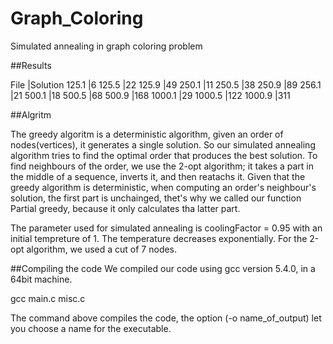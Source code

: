 # Graph_Coloring
Simulated annealing in graph coloring problem

##Results

File    |Solution
125.1   |6
125.5   |22
125.9   |49
250.1   |11
250.5   |38
250.9   |89
256.1   |21
500.1   |18
500.5   |68
500.9   |168
1000.1  |29
1000.5  |122
1000.9  |311

##Algritm

The greedy algoritm is a deterministic algorithm, given an order of nodes(vertices), it generates a single solution. So our simulated annealing algorithm tries to find the optimal order that produces the best solution. To find neighbours of the order, we use the 2-opt algorithm; it takes a part in the middle of a sequence, inverts it, and then reatachs it. Given that the greedy algorithm is deterministic, when computing an order's neighbour's solution, the first part is unchainged, thet's why we called our function Partial greedy, because it only calculates tha latter part.

The parameter used for simulated annealing is coolingFactor = 0.95 with an initial tempreture of 1. The temperature decreases exponentially.
For the 2-opt algorithm, we used a cut of 7 nodes.

##Compiling the code
We compiled our code using gcc version 5.4.0, in a 64bit machine.

gcc main.c misc.c 

The command above compiles the code, the option (-o name_of_output) let you choose a name for the executable. 
